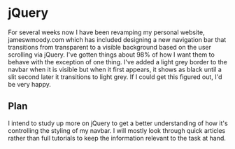# jQuery

For several weeks now I have been revamping my personal website, jameswmoody.com which has included designing a new navigation bar that transitions from transparent to a visible background based on the user scrolling via jQuery. I've gotten things about 98% of how I want them to behave with the exception of one thing. I've added a light grey border to the navbar when it is visible but when it first appears, it shows as black until a slit second later it transitions to light grey. If I could get this figured out, I'd be very happy.

## Plan

I intend to study up more on jQuery to get a better understanding of how it's controlling the styling of my navbar. I will mostly look through quick articles rather than full tutorials to keep the information relevant to the task at hand.
